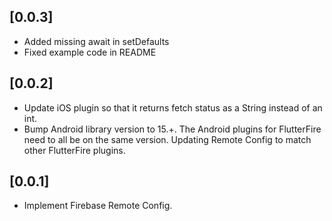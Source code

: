 ## [0.0.3]

* Added missing await in setDefaults
* Fixed example code in README

## [0.0.2]

* Update iOS plugin so that it returns fetch status
  as a String instead of an int.
* Bump Android library version to 15.+. The Android plugins for
  FlutterFire need to all be on the same version. Updating
  Remote Config to match other FlutterFire plugins.

## [0.0.1]

* Implement Firebase Remote Config.

